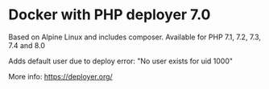 # Docker with PHP deployer 7.0

Based on Alpine Linux and includes composer. Available for PHP 7.1, 7.2, 7.3, 7.4 and 8.0

Adds default user due to deploy error: "No user exists for uid 1000"

More info: https://deployer.org/